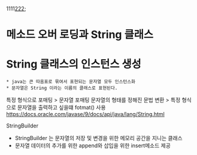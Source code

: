 1111[222](#);


# 메소드 오버 로딩과 String 클래스



# String 클래스의 인스턴스 생성
    * java는 큰 따옴표로 묶여서 표현되는 문자열 모두 인스턴스화
    * 문자열은 String 이라는 이름의 클래스로 표현된다.


특정 형식으로 포매팅
    > 문자열 포매팅
        문자열의 형태를 정해진 문법 변환
    > 특정 형식으로 문자열을 출력하고 싶을떄 fotmat() 사용
https://docs.oracle.com/javase/9/docs/api/java/lang/String.html





StringBuilder
 * StringBuilder 는 문자열의 저장 및 변경을 위한 메모리 공간을 지니는 클래스
 * 문자열 데이터의 추가를 위한 append와 삽입을 위한 insert메소드 제공
  
    



